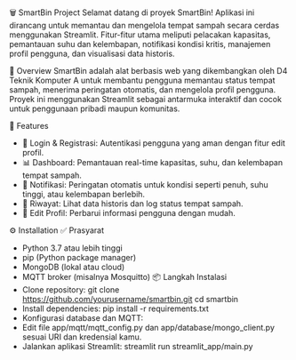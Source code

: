 🗑️ SmartBin Project
Selamat datang di proyek SmartBin! Aplikasi ini dirancang untuk memantau dan mengelola tempat sampah secara cerdas menggunakan Streamlit. Fitur-fitur utama meliputi pelacakan kapasitas, pemantauan suhu dan kelembapan, notifikasi kondisi kritis, manajemen profil pengguna, dan visualisasi data historis.

📌 Overview
SmartBin adalah alat berbasis web yang dikembangkan oleh D4 Teknik Komputer A untuk membantu pengguna memantau status tempat sampah, menerima peringatan otomatis, dan mengelola profil pengguna. Proyek ini menggunakan Streamlit sebagai antarmuka interaktif dan cocok untuk penggunaan pribadi maupun komunitas.

🚀 Features
- 🔐 Login & Registrasi: Autentikasi pengguna yang aman dengan fitur edit profil.
- 📊 Dashboard: Pemantauan real-time kapasitas, suhu, dan kelembapan tempat sampah.
- 🔔 Notifikasi: Peringatan otomatis untuk kondisi seperti penuh, suhu tinggi, atau kelembapan berlebih.
- 📁 Riwayat: Lihat data historis dan log status tempat sampah.
- 👤 Edit Profil: Perbarui informasi pengguna dengan mudah.

⚙️ Installation
✅ Prasyarat
- Python 3.7 atau lebih tinggi
- pip (Python package manager)
- MongoDB (lokal atau cloud)
- MQTT broker (misalnya Mosquitto)
📦 Langkah Instalasi
- Clone repository:
git clone https://github.com/yourusername/smartbin.git
cd smartbin
- Install dependencies:
pip install -r requirements.txt
- Konfigurasi database dan MQTT:
- Edit file app/mqtt/mqtt_config.py dan app/database/mongo_client.py sesuai URI dan kredensial kamu.
- Jalankan aplikasi Streamlit:
streamlit run streamlit_app/main.py